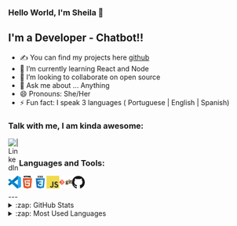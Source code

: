### Hello World, I'm Sheila 👋




## I'm a Developer - Chatbot!!
- ✍ You can find my projects here [github]
- 🌱 I’m currently learning React and Node
- 👯 I’m looking to collaborate on open source
- 💬 Ask me about ... Anything
- 😄 Pronouns: She/Her
- ⚡ Fun fact: I speak 3 languages ( Portuguese | English | Spanish)


### Talk with me, I am kinda awesome:
[<img align="left" alt=" | LinkedIn" width="22px" src="https://cdn.jsdelivr.net/npm/simple-icons@v3/icons/linkedin.svg" />][linkedin]

<br />

### Languages and Tools:

<img align="left" alt="Visual Studio Code" width="26px" src="https://raw.githubusercontent.com/github/explore/80688e429a7d4ef2fca1e82350fe8e3517d3494d/topics/visual-studio-code/visual-studio-code.png" />
<img align="left" alt="HTML5" width="26px" src="https://raw.githubusercontent.com/github/explore/80688e429a7d4ef2fca1e82350fe8e3517d3494d/topics/html/html.png" />
<img align="left" alt="CSS3" width="26px" src="https://raw.githubusercontent.com/github/explore/80688e429a7d4ef2fca1e82350fe8e3517d3494d/topics/css/css.png" />
<img align="left" alt="JavaScript" width="26px" src="https://raw.githubusercontent.com/github/explore/80688e429a7d4ef2fca1e82350fe8e3517d3494d/topics/javascript/javascript.png" />
<img align="left" alt="Git" width="26px" src="https://raw.githubusercontent.com/github/explore/80688e429a7d4ef2fca1e82350fe8e3517d3494d/topics/git/git.png" />
<img align="left" alt="GitHub" width="26px" src="https://raw.githubusercontent.com/github/explore/78df643247d429f6cc873026c0622819ad797942/topics/github/github.png" />
<br />
<br />
---

<details>
  <summary>:zap: GitHub Stats</summary>

  <img align="left" alt="Sheila's GitHub Stats" src="https://github-readme-stats.vercel.app/api?username=sheilaNSN&show_icons=true&hide_border=true" />

</details>

<details>
  <summary>:zap: Most Used Languages</summary>

<img align="left" alt="Sheila's GitHub Top Languages" src="https://github-readme-stats.vercel.app/api/top-langs/?username=sheilaNSN" />

</details>

[twitter]: https://twitter.com/https://twitter.com/sheeilaneery
[linkedin]: https://www.linkedin.com/in/https://www.linkedin.com/in/sheila-nery//
[github]: https://github.com/https://github.com/SheilaNSN
[codepen]: https://codepen.io/https://codepen.io/SheilaNery
